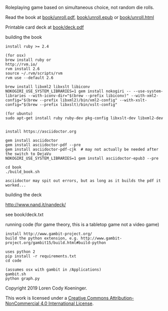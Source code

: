 Roleplaying game based on simultaneous choice, not random die rolls.

Read the book at [book/unroll.pdf](book/unroll.pdf),  [book/unroll.epub](book/unroll.epub) or [book/unroll.html](book/unroll.html)

Printable card deck at [book/deck.pdf](book/deck.pdf)


building the book
```
install ruby >= 2.4

(for osx)
brew install ruby or
http://rvm.io/
rvm install 2.6
source ~/.rvm/scripts/rvm
rvm use --default 2.6

brew install libxml2 libxslt libiconv
NOKOGIRI_USE_SYSTEM_LIBRARIES=1 gem install nokogiri -- --use-system-libraries --with-iconv-dir="$(brew --prefix libiconv)" --with-xml2-config="$(brew --prefix libxml2)/bin/xml2-config" --with-xslt-config="$(brew --prefix libxslt)/bin/xslt-config"

(for ubuntu)
sudo apt-get install ruby ruby-dev pkg-config libxslt-dev libxml2-dev


install https://asciidoctor.org

gem install asciidoctor
gem install asciidoctor-pdf --pre
gem install asciidoctor-pdf-cjk  # may not actually be needed after the switch to DejaVu
NOKOGIRI_USE_SYSTEM_LIBRARIES=1 gem install asciidoctor-epub3 --pre

cd book
./build_book.sh

asciidoctor may spit out errors, but as long as it builds the pdf it worked...
```

building the deck

http://www.nand.it/nandeck/

see book/deck.txt


running code (for game theory, this is a tabletop game not a video game)
```
install http://www.gambit-project.org/
build the python extension, e.g. http://www.gambit-project.org/gambit15/build.html#build-python

uses python 2
pip install -r requirements.txt
cd code

(assumes osx with gambit in /Applications)
gambit.sh
python graph.py
```


Copyright 2019 Loren Cody Koeninger.

This work is licensed under a [Creative Commons Attribution-NonCommercial 4.0 International License](http://creativecommons.org/licenses/by-nc/4.0/).
